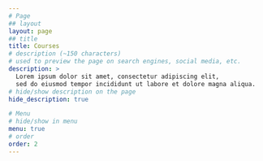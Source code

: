 ```yaml
---
# Page
## layout
layout: page
## title
title: Courses
# description (~150 characters)
# used to preview the page on search engines, social media, etc.
description: >
  Lorem ipsum dolor sit amet, consectetur adipiscing elit,
  sed do eiusmod tempor incididunt ut labore et dolore magna aliqua.
# hide/show description on the page
hide_description: true

# Menu
# hide/show in menu
menu: true
# order
order: 2
---
```

